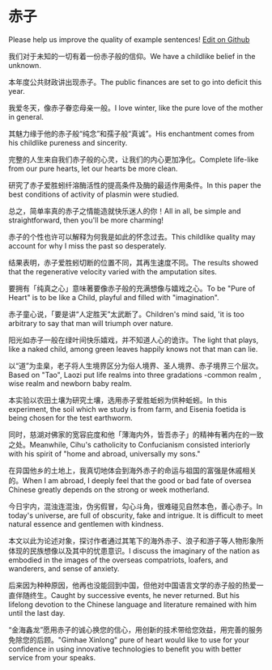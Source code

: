 # 赤子

Please help us improve the quality of example sentences! [Edit on Github](https://github.com/jiyushe/jiyu-example-sentence-source/blob/main/chinese/chizi_3.md)

<p><span class="chinese">我们对于未知的一切有着一份赤子般的信仰。</span><span class="english">We have a childlike belief in the unknown.</span></p>

<p><span class="chinese">本年度公共财政讲出现赤子。</span><span class="english">The public finances are set to go into deficit this year.</span></p>

<p><span class="chinese">我爱冬天，像赤子眷恋母亲一般。</span><span class="english">I love winter, like the pure love of the mother in general.</span></p>

<p><span class="chinese">其魅力缘于他的赤子般“纯念”和孺子般“真诚”。</span><span class="english">His enchantment comes from his childlike pureness and sincerity.</span></p>

<p><span class="chinese">完整的人生来自我们赤子般的心灵，让我们的内心更加净化。</span><span class="english">Complete life-like from our pure hearts, let our hearts be more clean.</span></p>

<p><span class="chinese">研究了赤子爱胜蚓纤溶酶活性的提高条件及酶的最适作用条件。</span><span class="english">In this paper the best conditions of activity of plasmin were studied.</span></p>

<p><span class="chinese">总之，简单率真的赤子之情能造就快乐迷人的你！</span><span class="english">All in all, be simple and straightforward, then you'll be more charming!</span></p>

<p><span class="chinese">赤子的个性也许可以解释为何我是如此的怀念过去。</span><span class="english">This childlike quality may account for why I miss the past so desperately.</span></p>

<p><span class="chinese">结果表明，赤子爱胜蚓切断的位置不同，其再生速度不同。</span><span class="english">The results showed that the regenerative velocity varied with the amputation sites.</span></p>

<p><span class="chinese">要拥有「纯真之心」意味著要像赤子般的充满想像与嬉戏之心。</span><span class="english">To be "Pure of Heart" is to be like a Child, playful and filled with "imagination".</span></p>

<p><span class="chinese">赤子童心说，「要是讲“人定胜天”太武断了。</span><span class="english">Children's mind said, 'it is too arbitrary to say that man will triumph over nature.</span></p>

<p><span class="chinese">阳光如赤子一般在绿叶间快乐嬉戏，并不知道人心的诡诈。</span><span class="english">The light that plays, like a naked child, among green leaves happily knows not that man can lie.</span></p>

<p><span class="chinese">以“道”为圭臬，老子将人生境界区分为俗人境界、圣人境界、赤子境界三个层次。</span><span class="english">Based on "Tao", Laozi put life realms into three gradations -common realm , wise realm and newborn baby realm.</span></p>

<p><span class="chinese">本实验以农田土壤为研究土壤，选用赤子爱胜蚯蚓为供种蚯蚓。</span><span class="english">In this experiment, the soil which we study is from farm, and Eisenia foetida is being chosen for the test earthworm.</span></p>

<p><span class="chinese">同时，慈湖对佛家的宽容庇度和他「薄海内外，皆吾赤子」的精神有著内在的一致之处。</span><span class="english">Meanwhile, Cihu's catholicity to Confucianism consisted interiorly with his spirit of "home and abroad, universally my sons."</span></p>

<p><span class="chinese">在异国他乡的土地上，我真切地体会到海外赤子的命运与祖国的富强是休戚相关的。</span><span class="english">When I am abroad, I deeply feel that the good or bad fate of oversea Chinese greatly depends on the strong or week motherland.</span></p>

<p><span class="chinese">今日宇内，混浊连混浊，伪劣假冒，勾心斗角，很难碰见自然本色，善心赤子。</span><span class="english">In today's universe, are full of obscurity, fake and intrigue. It is difficult to meet natural essence and gentlemen with kindness.</span></p>

<p><span class="chinese">本文以此为论述对象，探讨作者通过其笔下的海外赤子、浪子和游子等人物形象所体现的民族想像以及其中的忧患意识。</span><span class="english">I discuss the imaginary of the nation as embodied in the images of the overseas compatriots, loafers, and wanderers, and sense of anxiety.</span></p>

<p><span class="chinese">后来因为种种原因，他再也没能回到中国，但他对中国语言文学的赤子般的热爱一直伴随终生。</span><span class="english">Caught by successive events, he never returned. But his lifelong devotion to the Chinese language and literature remained with him until the last day.</span></p>

<p><span class="chinese">“金海鑫龙”愿用赤子的诚心换您的信心，用创新的技术带给您效益，用完善的服务免除您的后顾。</span><span class="english">"Gimhae Xinlong" pure of heart would like to use for your confidence in using innovative technologies to benefit you with better service from your speaks.</span></p>

